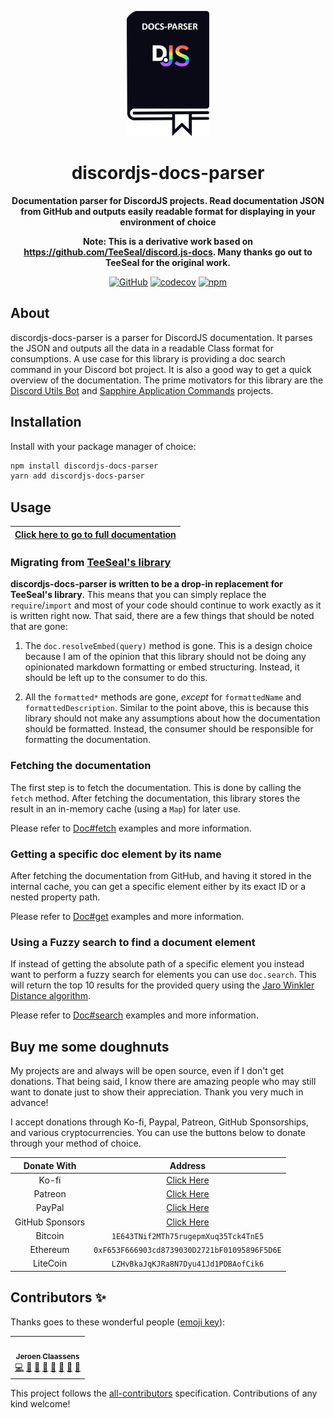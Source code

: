<div align="center">

<img
  src="documentation/static/img/logo.png"
  alt="DiscordJS Docs Parser Logo"
  height="200"
/>

# discordjs-docs-parser

**Documentation parser for DiscordJS projects. Read documentation JSON from GitHub and outputs easily readable format
for displaying in your environment of choice**

**Note: This is a derivative work based on https://github.com/TeeSeal/discord.js-docs. Many thanks go out to TeeSeal for
the original work.**

[![GitHub](https://img.shields.io/github/license/favna/discordjs-docs-parser)](https://github.com/favna/discordjs-docs-parser/blob/main/LICENSE.md)
[![codecov](https://codecov.io/gh/favna/discordjs-docs-parser/branch/main/graph/badge.svg?token=1qXM3yNvmP)](https://codecov.io/gh/favna/discordjs-docs-parser)
[![npm](https://img.shields.io/npm/v/discordjs-docs-parser?color=crimson&logo=npm&style=flat-square)](https://www.npmjs.com/package/discordjs-docs-parser)

</div>

## About

discordjs-docs-parser is a parser for DiscordJS documentation. It parses the JSON and outputs all the data in a readable
Class format for consumptions. A use case for this library is providing a doc search command in your Discord bot
project. It is also a good way to get a quick overview of the documentation. The prime motivators for this library are
the [Discord Utils Bot](https://github.com/discordjs/discord-utils-bot) and
[Sapphire Application Commands](https://github.com/sapphiredev/sapphire-application-commands) projects.

## Installation

Install with your package manager of choice:

```bash
npm install discordjs-docs-parser
yarn add discordjs-docs-parser
```

## Usage

| [Click here to go to full documentation](https://discordjs-docs-parser.vercel.app/docs/Documentation) |
| ----------------------------------------------------------------------------------------------------- |

### Migrating from [TeeSeal's library][teeseals-library]

**discordjs-docs-parser is written to be a drop-in replacement for TeeSeal's library**. This means that you can simply
replace the `require`/`import` and most of your code should continue to work exactly as it is written right now. That
said, there are a few things that should be noted that are gone:

1. The `doc.resolveEmbed(query)` method is gone. This is a design choice because I am of the opinion that this library
   should not be doing any opinionated markdown formatting or embed structuring. Instead, it should be left up to the
   consumer to do this.

1. All the `formatted*` methods are gone, _except_ for `formattedName` and `formattedDescription`. Similar to the point
   above, this is because this library should not make any assumptions about how the documentation should be formatted.
   Instead, the consumer should be responsible for formatting the documentation.

### Fetching the documentation

The first step is to fetch the documentation. This is done by calling the `fetch` method. After fetching the
documentation, this library stores the result in an in-memory cache (using a `Map`) for later use.

Please refer to [Doc#fetch](https://discordjs-docs-parser.vercel.app/docs/Documentation/classes/Doc#fetch) examples and
more information.

### Getting a specific doc element by its name

After fetching the documentation from GitHub, and having it stored in the internal cache, you can get a specific element
either by its exact ID or a nested property path.

Please refer to [Doc#get](https://discordjs-docs-parser.vercel.app/docs/Documentation/classes/Doc#get) examples and more
information.

### Using a Fuzzy search to find a document element

If instead of getting the absolute path of a specific element you instead want to perform a fuzzy search for elements
you can use `doc.search`. This will return the top 10 results for the provided query using the [Jaro Winkler Distance
algorithm][jarowinklerdistance].

Please refer to [Doc#search](https://discordjs-docs-parser.vercel.app/docs/Documentation/classes/Doc#search) examples
and more information.

## Buy me some doughnuts

My projects are and always will be open source, even if I don't get donations. That being said, I know there are amazing
people who may still want to donate just to show their appreciation. Thank you very much in advance!

I accept donations through Ko-fi, Paypal, Patreon, GitHub Sponsorships, and various cryptocurrencies. You can use the
buttons below to donate through your method of choice.

|   Donate With   |                      Address                      |
| :-------------: | :-----------------------------------------------: |
|      Ko-fi      |  [Click Here](https://donate.favware.tech/kofi)   |
|     Patreon     | [Click Here](https://donate.favware.tech/patreon) |
|     PayPal      | [Click Here](https://donate.favware.tech/paypal)  |
| GitHub Sponsors |  [Click Here](https://github.com/sponsors/Favna)  |
|     Bitcoin     |       `1E643TNif2MTh75rugepmXuq35Tck4TnE5`        |
|    Ethereum     |   `0xF653F666903cd8739030D2721bF01095896F5D6E`    |
|    LiteCoin     |       `LZHvBkaJqKJRa8N7Dyu41Jd1PDBAofCik6`        |

## Contributors ✨

Thanks goes to these wonderful people ([emoji key](https://allcontributors.org/docs/en/emoji-key)):

<!-- ALL-CONTRIBUTORS-LIST:START - Do not remove or modify this section -->
<!-- prettier-ignore-start -->
<!-- markdownlint-disable -->
<table>
  <tr>
    <td align="center"><a href="https://favware.tech/"><img src="https://avatars.githubusercontent.com/u/4019718?v=4?s=100" width="100px;" alt=""/><br /><sub><b>Jeroen Claassens</b></sub></a><br /><a href="https://github.com/favna/discordjs-docs-parser/commits?author=favna" title="Code">💻</a> <a href="#ideas-favna" title="Ideas, Planning, & Feedback">🤔</a> <a href="#projectManagement-favna" title="Project Management">📆</a> <a href="#question-favna" title="Answering Questions">💬</a> <a href="https://github.com/favna/discordjs-docs-parser/pulls?q=is%3Apr+reviewed-by%3Afavna" title="Reviewed Pull Requests">👀</a> <a href="#userTesting-favna" title="User Testing">📓</a> <a href="#maintenance-favna" title="Maintenance">🚧</a> <a href="https://github.com/favna/discordjs-docs-parser/commits?author=favna" title="Documentation">📖</a></td>
  </tr>
</table>

<!-- markdownlint-restore -->
<!-- prettier-ignore-end -->

<!-- ALL-CONTRIBUTORS-LIST:END -->

This project follows the [all-contributors](https://github.com/all-contributors/all-contributors) specification.
Contributions of any kind welcome!

[teeseals-library]: https://github.com/TeeSeal/discord.js-docs
[jarowinklerdistance]: https://en.wikipedia.org/wiki/Jaro–Winkler_distance
